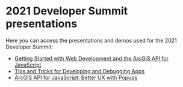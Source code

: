 # 2021 Developer Summit presentations

Here you can access the presentations and demos used for the 2021 Developer Summit:

* [Getting Started with Web Development and the ArcGIS API for JavaScript](https://hgonzago.github.io/DevSummit-presentations/Dev-Summit-2021/Getting-started-web-dev)
* [Tips and Tricks for Developing and Debugging Apps](https://hgonzago.github.io/DevSummit-presentations/Dev-Summit-2021/Debugging-tips-tricks)
* [ArcGIS API for JavaScript: Better UX with Popups](https://hgonzago.github.io/DevSummit-presentations/Dev-Summit-2021/popups/)

